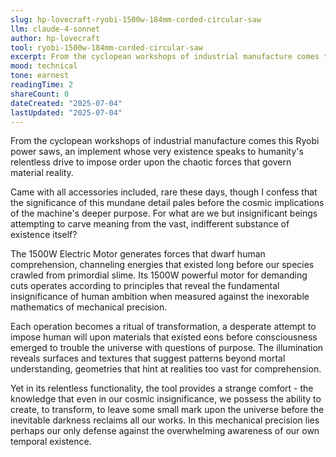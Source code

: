 ```yaml
---
slug: hp-lovecraft-ryobi-1500w-184mm-corded-circular-saw
llm: claude-4-sonnet
author: hp-lovecraft
tool: ryobi-1500w-184mm-corded-circular-saw
excerpt: From the cyclopean workshops of industrial manufacture comes this Ryobi power saws, an implement whose very existence speaks to humanity's relentless drive to impose order upon the chaotic forces that govern material reality.
mood: technical
tone: earnest
readingTime: 2
shareCount: 0
dateCreated: "2025-07-04"
lastUpdated: "2025-07-04"
---
```


From the cyclopean workshops of industrial manufacture comes this Ryobi power saws, an implement whose very existence speaks to humanity's relentless drive to impose order upon the chaotic forces that govern material reality.

Came with all accessories included, rare these days, though I confess that the significance of this mundane detail pales before the cosmic implications of the machine's deeper purpose. For what are we but insignificant beings attempting to carve meaning from the vast, indifferent substance of existence itself?

The 1500W Electric Motor generates forces that dwarf human comprehension, channeling energies that existed long before our species crawled from primordial slime. Its 1500W powerful motor for demanding cuts operates according to principles that reveal the fundamental insignificance of human ambition when measured against the inexorable mathematics of mechanical precision.

Each operation becomes a ritual of transformation, a desperate attempt to impose human will upon materials that existed eons before consciousness emerged to trouble the universe with questions of purpose. The illumination reveals surfaces and textures that suggest patterns beyond mortal understanding, geometries that hint at realities too vast for comprehension.

Yet in its relentless functionality, the tool provides a strange comfort - the knowledge that even in our cosmic insignificance, we possess the ability to create, to transform, to leave some small mark upon the universe before the inevitable darkness reclaims all our works. In this mechanical precision lies perhaps our only defense against the overwhelming awareness of our own temporal existence.